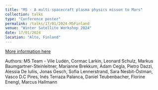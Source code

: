 ```yaml
---
title: "M5 - A multi-spacecraft plasma physics misson to Mars"
collection: talks
type: "Conference poster"
permalink: /talks/17/01/2024-M5Finland
venue: "Winter Satellite Workshop 2024"
date: 17/01/2024
location: "Alto, Finland"
---
```


[More information here](https://spaceworkshop.fi)

Authors: M5 Team - Vile Ludén, Cormac Larkin, Leonard Schulz,  Markus Baumgartner-Steinleitner, Marianne Brekkum, Adam Cegla, Pietro Dazzi, Alessia De Iuliis, Jonas Gesch, Sofia Lennerstrand, Sara Nesbit-Östman, Vasco D.C Pires, Inés Terraza Palanca, Daniel Teubenbacher, Florine Enengl, Marcus Hallmann
